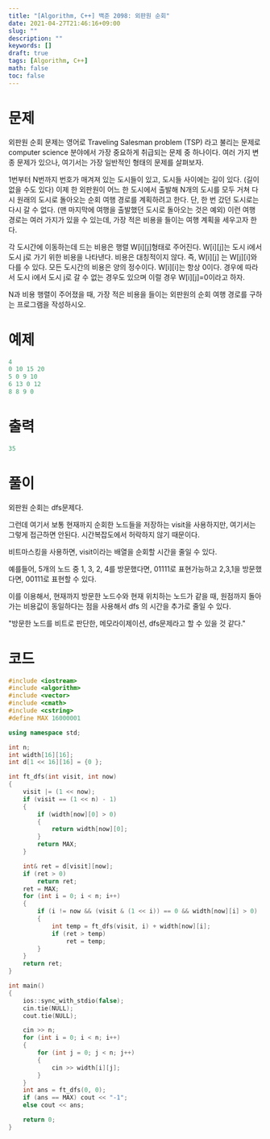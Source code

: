 ```yaml
---
title: "[Algorithm, C++] 백준 2098: 외판원 순회"
date: 2021-04-27T21:46:16+09:00
slug: ""
description: ""
keywords: []
draft: true
tags: [Algorithm, C++]
math: false
toc: false
---
```

# 문제

외판원 순회 문제는 영어로 Traveling Salesman problem (TSP) 라고 불리는 문제로 computer science 분야에서 가장 중요하게 취급되는 문제 중 하나이다. 여러 가지 변종 문제가 있으나, 여기서는 가장 일반적인 형태의 문제를 살펴보자.

1번부터 N번까지 번호가 매겨져 있는 도시들이 있고, 도시들 사이에는 길이 있다. (길이 없을 수도 있다) 이제 한 외판원이 어느 한 도시에서 출발해 N개의 도시를 모두 거쳐 다시 원래의 도시로 돌아오는 순회 여행 경로를 계획하려고 한다. 단, 한 번 갔던 도시로는 다시 갈 수 없다. (맨 마지막에 여행을 출발했던 도시로 돌아오는 것은 예외) 이런 여행 경로는 여러 가지가 있을 수 있는데, 가장 적은 비용을 들이는 여행 계획을 세우고자 한다.

각 도시간에 이동하는데 드는 비용은 행렬 W[i][j]형태로 주어진다. W[i][j]는 도시 i에서 도시 j로 가기 위한 비용을 나타낸다. 비용은 대칭적이지 않다. 즉, W[i][j] 는 W[j][i]와 다를 수 있다. 모든 도시간의 비용은 양의 정수이다. W[i][i]는 항상 0이다. 경우에 따라서 도시 i에서 도시 j로 갈 수 없는 경우도 있으며 이럴 경우 W[i][j]=0이라고 하자.

N과 비용 행렬이 주어졌을 때, 가장 적은 비용을 들이는 외판원의 순회 여행 경로를 구하는 프로그램을 작성하시오.

# 예제

```cpp
4
0 10 15 20
5 0 9 10
6 13 0 12
8 8 9 0
```

# 출력

```cpp
35
```

# 풀이

외판원 순회는 dfs문제다.

그런데 여기서 보통 현재까지 순회한 노드들을 저장하는  visit을 사용하지만, 여기서는 그렇게 접근하면 안된다. 시간복잡도에서 허락하지 않기 때문이다.

비트마스킹을 사용하면, visit이라는 배열을 순회할 시간을 줄일 수 있다.

예를들어, 5개의 노드 중 1, 3, 2, 4를 방문했다면, 01111로 표현가능하고 2,3,1을 방문했다면, 00111로 표현할 수 있다.

이를 이용해서, 현재까지 방문한 노드수와 현재 위치하는 노드가 같을 때, 원점까지 돌아가는 비용값이 동일하다는 점을 사용해서 dfs 의 시간을 추가로 줄일 수 있다.

"방문한 노드를 비트로 판단한, 메모라이제이션, dfs문제라고 할 수 있을 것 같다."

# 코드

```cpp
#include <iostream>
#include <algorithm>
#include <vector>
#include <cmath>
#include <cstring>
#define MAX 16000001

using namespace std;

int n;
int width[16][16];
int d[1 << 16][16] = {0 };

int ft_dfs(int visit, int now)
{
	visit |= (1 << now);
	if (visit == (1 << n) - 1)
	{
		if (width[now][0] > 0)
		{
			return width[now][0];
		}
		return MAX;
	}

	int& ret = d[visit][now];
	if (ret > 0)
		return ret;
	ret = MAX;
	for (int i = 0; i < n; i++)
	{
		if (i != now && (visit & (1 << i)) == 0 && width[now][i] > 0)
		{
			int temp = ft_dfs(visit, i) + width[now][i];
			if (ret > temp)
				ret = temp;
		}
	}
	return ret;
}

int main()
{
	ios::sync_with_stdio(false);
	cin.tie(NULL);
	cout.tie(NULL);

	cin >> n;
	for (int i = 0; i < n; i++)
	{
		for (int j = 0; j < n; j++)
		{
			cin >> width[i][j];
		}
	}
	int ans = ft_dfs(0, 0);
	if (ans == MAX) cout << "-1";
	else cout << ans;

	return 0;
}
```

